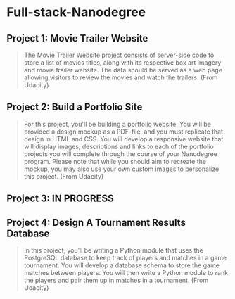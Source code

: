 # Full-stack-Nanodegree

## Project 1: Movie Trailer Website
>The Movie Trailer Website project consists of server-side code to store a list of movies titles, along with its respective box art imagery and movie trailer website. The data should be served as a web page allowing visitors to review the movies and watch the trailers. (From Udacity)

## Project 2: Build a Portfolio Site
>For this project, you'll be building a portfolio website. You will be provided a design mockup as a PDF-file, and you must replicate that design in HTML and CSS. You will develop a responsive website that will display images, descriptions and links to each of the portfolio projects you will complete through the course of your Nanodegree program. Please note that while you should aim to recreate the mockup, you may also use your own custom images to personalize this project. (From Udacity)

## Project 3: IN PROGRESS

## Project 4: Design A Tournament Results Database
>In this project, you’ll be writing a Python module that uses the PostgreSQL database to keep track of players and matches in a game tournament.
>You will develop a database schema to store the game matches between players. You will then write a Python module to rank the players and pair them up in matches in a tournament. (From Udacity)
